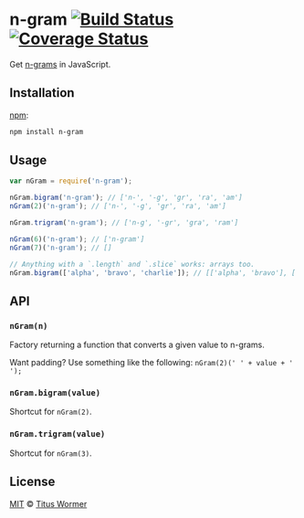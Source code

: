 # n-gram [![Build Status][travis-badge]][travis] [![Coverage Status][codecov-badge]][codecov]

Get [n-grams][wiki] in JavaScript.

## Installation

[npm][]:

```bash
npm install n-gram
```

## Usage

```js
var nGram = require('n-gram');

nGram.bigram('n-gram'); // ['n-', '-g', 'gr', 'ra', 'am']
nGram(2)('n-gram'); // ['n-', '-g', 'gr', 'ra', 'am']

nGram.trigram('n-gram'); // ['n-g', '-gr', 'gra', 'ram']

nGram(6)('n-gram'); // ['n-gram']
nGram(7)('n-gram'); // []

// Anything with a `.length` and `.slice` works: arrays too.
nGram.bigram(['alpha', 'bravo', 'charlie']); // [['alpha', 'bravo'], ['bravo', 'charlie']]
```

## API

### `nGram(n)`

Factory returning a function that converts a given value to n-grams.

Want padding?  Use something like the following: `nGram(2)(' ' + value + ' ');`

### `nGram.bigram(value)`

Shortcut for `nGram(2)`.

### `nGram.trigram(value)`

Shortcut for `nGram(3)`.

## License

[MIT][license] © [Titus Wormer][author]

<!-- Definitions -->

[travis-badge]: https://img.shields.io/travis/words/n-gram.svg

[travis]: https://travis-ci.org/words/n-gram

[codecov-badge]: https://img.shields.io/codecov/c/github/words/n-gram.svg

[codecov]: https://codecov.io/github/words/n-gram

[npm]: https://docs.npmjs.com/cli/install

[license]: LICENSE

[author]: http://wooorm.com

[wiki]: http://en.wikipedia.org/wiki/N-gram

